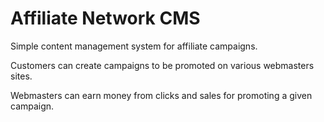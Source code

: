 Affiliate Network CMS
===================

Simple content management system for affiliate campaigns. 

Customers can create campaigns to be promoted on various webmasters sites.

Webmasters can earn money from clicks and sales for promoting a given campaign.
